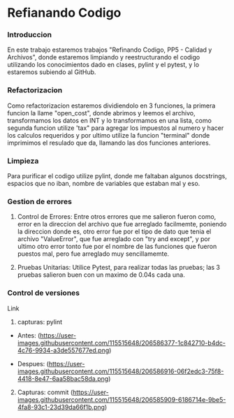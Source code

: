 # Refianando Codigo

### Introduccion
En este trabajo estaremos trabajos "Refinando Codigo, PP5 - Calidad y Archivos", donde estaremos limpiando y reestructurando el codigo utilizando los conocimientos dado en clases, pylint y el pytest, y lo estaremos subiendo al GitHub.

### Refactorizacion 
Como refactorizacion estaremos dividiendolo en 3 funciones, la primera funcion la llame "open_cost", donde abrimos y leemos el archivo, transformamos los datos en INT y lo transformamos en una lista, como segunda funcion utilize 'tax" para agregar los impuestos al numero y hacer los calculos requeridos y por ultimo utilize la funcion "terminal" donde imprimimos el resulado que da, llamando las dos funciones anteriores.

### Limpieza 
Para purificar el codigo utilize pylint, donde me faltaban algunos docstrings, espacios que no iban, nombre de variables que estaban mal y eso.

### Gestion de errores

1. Control de Errores:
Entre otros errores que me salieron fueron como, error en la direccion del archivo que fue arreglado facilmemte, poniendo la direccion donde es, otro error fue por el tipo de dato que tenia el archivo "ValueError", que fue arreglado con "try and except", y por ultimo otro error tonto fue por el nombre de las funciones que fueron puestos mal, pero fue arreglado muy sencillamemte.

2. Pruebas Unitarias:
Utilice Pytest, para realizar todas las pruebas; las 3 pruebas salieron buen con un maximo de 0.04s cada una.

### Control de versiones 
Link

1. capturas: pylint

- Antes: (https://user-images.githubusercontent.com/115515648/206586377-1c842710-b4dc-4c76-9934-a3de557677ed.png)

- Despues: (https://user-images.githubusercontent.com/115515648/206586916-06f2edc3-75f8-4418-8e47-6aa58bac58da.png)

2. Capturas: commit 
(https://user-images.githubusercontent.com/115515648/206585909-6186714e-9be5-4fa8-93c1-23d39da66f1b.png)
